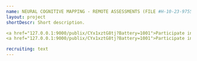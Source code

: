 ```yaml
---
name: NEURAL COGNITIVE MAPPING - REMOTE ASSESSMENTS (FILE #H-10-23-9755)
layout: project
shortDescr: Short description.

<a href="127.0.0.1:9000/publix/CYx1xztG8tj?Battery=1001">Participate in English</a>
<a href="127.0.0.1:9000/publix/CYx1xztG8tj?Battery=1001">Participate in French</a>

recruiting: text
---
```

